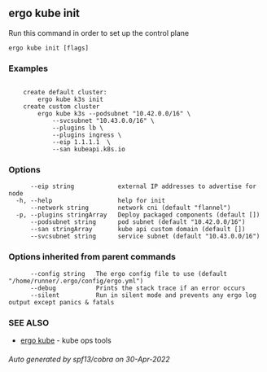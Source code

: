 ## ergo kube init

Run this command in order to set up the control plane

```
ergo kube init [flags]
```

### Examples

```

	create default cluster:
		ergo kube k3s init
	create custom cluster
		ergo kube k3s --podsubnet "10.42.0.0/16" \
 			--svcsubnet "10.43.0.0/16" \
			--plugins lb \
			--plugins ingress \
			--eip 1.1.1.1  \
			--san kubeapi.k8s.io

```

### Options

```
      --eip string            external IP addresses to advertise for node
  -h, --help                  help for init
      --network string        network cni (default "flannel")
  -p, --plugins stringArray   Deploy packaged components (default [])
      --podsubnet string      pod subnet (default "10.42.0.0/16")
      --san stringArray       kube api custom domain (default [])
      --svcsubnet string      service subnet (default "10.43.0.0/16")
```

### Options inherited from parent commands

```
      --config string   The ergo config file to use (default "/home/runner/.ergo/config/ergo.yml")
      --debug           Prints the stack trace if an error occurs
      --silent          Run in silent mode and prevents any ergo log output except panics & fatals
```

### SEE ALSO

* [ergo kube](ergo_kube.md)	 - kube ops tools

###### Auto generated by spf13/cobra on 30-Apr-2022
